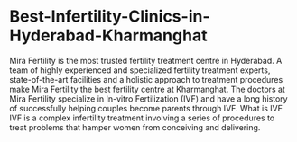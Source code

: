 # Best-Infertility-Clinics-in-Hyderabad-Kharmanghat
Mira Fertility is the most trusted fertility treatment centre in Hyderabad. A team of highly experienced and specialized fertility treatment experts, state-of-the-art facilities and a holistic approach to treatment procedures make Mira Fertility the best fertility centre at Kharmanghat. The doctors at Mira Fertility specialize in In-vitro Fertilization (IVF) and have a long history of successfully helping couples become parents through IVF.  What is IVF IVF is a complex infertility treatment involving a series of procedures to treat problems that hamper women from conceiving and delivering. 
